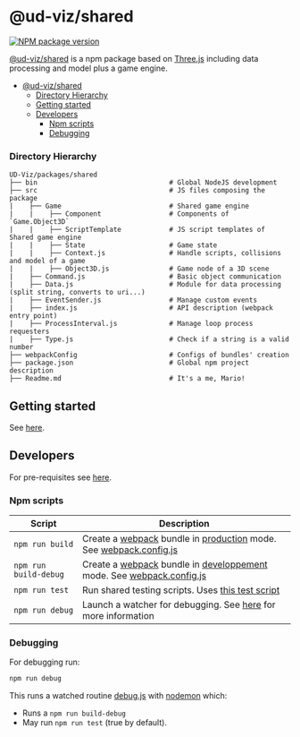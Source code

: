 # @ud-viz/shared

[![NPM package version](https://badgen.net/npm/v/@ud-viz/shared)](https://npmjs.com/package/@ud-viz/shared)

[@ud-viz/shared](https://npmjs.com/package/@ud-viz/shared) is a npm package based on [Three.js](https://threejs.org/) including data processing and model plus a game engine.

- [@ud-viz/shared](#ud-vizshared)
    - [Directory Hierarchy](#directory-hierarchy)
  - [Getting started](#getting-started)
  - [Developers](#developers)
    - [Npm scripts](#npm-scripts)
    - [Debugging](#debugging)

### Directory Hierarchy

```
UD-Viz/packages/shared
├── bin                                 # Global NodeJS development
├── src                                 # JS files composing the package
|    ├── Game                           # Shared game engine
|    |    ├── Component                 # Components of `Game.Object3D`
|    |    ├── ScriptTemplate            # JS script templates of Shared game engine
|    |    ├── State                     # Game state
|    |    ├── Context.js                # Handle scripts, collisions and model of a game
|    |    ├── Object3D.js               # Game node of a 3D scene
|    ├── Command.js                     # Basic object communication
|    ├── Data.js                        # Module for data processing (split string, converts to uri...)
|    ├── EventSender.js                 # Manage custom events
|    ├── index.js                       # API description (webpack entry point)
|    ├── ProcessInterval.js             # Manage loop process requesters
|    ├── Type.js                        # Check if a string is a valid number
├── webpackConfig                       # Configs of bundles' creation
├── package.json                        # Global npm project description
├── Readme.md                           # It's a me, Mario!
```

## Getting started

See [here](https://github.com/VCityTeam/UD-Viz/blob/master/Readme.md#getting-started).

## Developers

For pre-requisites see [here](https://github.com/VCityTeam/UD-Viz/blob/master/docs/static/Devel/Developers.md#pre-requisites).

### Npm scripts

| Script                | Description                                                                                                                                                                   |
| --------------------- | ----------------------------------------------------------------------------------------------------------------------------------------------------------------------------- |
| `npm run build`       | Create a [webpack](https://webpack.js.org/) bundle in [production](./webpackConfig/webpack.config.prod.js) mode. See [webpack.config.js](./webpackConfig/webpack.config.js)   |
| `npm run build-debug` | Create a [webpack](https://webpack.js.org/) bundle in [developpement](./webpackConfig/webpack.config.dev.js) mode. See [webpack.config.js](./webpackConfig/webpack.config.js) |
| `npm run test`        | Run shared testing scripts. Uses [this test script](./bin/test.js)                                                                                                            |
| `npm run debug`       | Launch a watcher for debugging. See [here](#debugging) for more information                                                                                                   |

### Debugging

For debugging run:

```bash
npm run debug
```

This runs a watched routine [debug.js](./bin/debug.js) with [nodemon](https://www.npmjs.com/package/nodemon) which:

- Runs a `npm run build-debug`
- May run `npm run test` (true by default).
